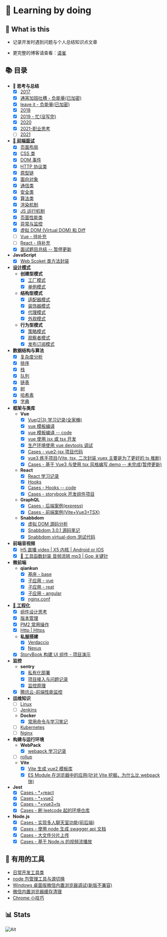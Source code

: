 # 👀 Learning by doing

## 🤔 What is this

- 记录开发时遇到问题与个人总结知识点文章

- 更完整的博客请查看：[语雀](https://www.yuque.com/wuchendi/fe)

## 📚 目录

- **📝 思考与总结**
  - [x] [2017](https://www.yuque.com/wuchendi/fe/hlmugn)
  - [x] [通宵加班吐槽 - 负能量(已加密)](https://www.yuque.com/wuchendi/fe/wp3ue7)
  - [x] [leave it - 负能量(已加密)](https://www.yuque.com/wuchendi/fe/gf6eln)
  - [x] [2018](https://www.yuque.com/wuchendi/fe/tsk7tu)
  - [x] [2019 - 忙(没写完)](https://www.yuque.com/wuchendi/fe/2019)
  - [x] [2020](https://www.yuque.com/wuchendi/fe/2020)
  - [x] [2021-职业思考](https://www.yuque.com/wuchendi/fe/20210318)
  - [ ] [2021](https://www.yuque.com/wuchendi/fe/ndmoi4)
- **[🚌 前端面试](https://www.yuque.com/wuchendi/fe/gbm289)**
  - [x] [页面布局](https://www.yuque.com/wuchendi/fe/wkvdd5)
  - [x] [CSS 类](https://www.yuque.com/wuchendi/fe/gz38f8)
  - [x] [DOM 事件](https://www.yuque.com/wuchendi/fe/ak21nu)
  - [x] [HTTP 协议类](https://www.yuque.com/wuchendi/fe/iuzh4l)
  - [x] [原型链](https://www.yuque.com/wuchendi/fe/gab37o)
  - [x] [面向对象](https://www.yuque.com/wuchendi/fe/xb49u8)
  - [x] [通信类](https://www.yuque.com/wuchendi/fe/bhap7g)
  - [x] [安全类](https://www.yuque.com/wuchendi/fe/htr8zo)
  - [x] [算法类](https://www.yuque.com/wuchendi/fe/buz57c)
  - [x] [渲染机制](https://www.yuque.com/wuchendi/fe/wvi7fa)
  - [x] [JS 运行机制](https://www.yuque.com/wuchendi/fe/sd4f1v)
  - [x] [页面性能类](https://www.yuque.com/wuchendi/fe/dukgkf)
  - [x] [异常与监控](https://www.yuque.com/wuchendi/fe/io5x15)
  - [x] [虚拟 DOM (Virtual DOM) 和 Diff](https://www.yuque.com/wuchendi/fe/uvt07z)
  - [ ] [Vue - 待补充](https://www.yuque.com/wuchendi/fe/gvqnao)
  - [ ] [React - 待补充](https://www.yuque.com/wuchendi/fe/pm3a6g)
  - [x] [面试题目总结 -- 暂停更新](https://www.yuque.com/wuchendi/fe/naounc)
- **JavaScript**
  - [x] [Web Scoket 类方法封装](https://www.yuque.com/wuchendi/fe/wx3wzn)
- **[设计模式](https://www.yuque.com/wuchendi/fe/ch6d63)**
  - **创建型模式**
    - [x] [工厂模式](https://www.yuque.com/wuchendi/fe/fr2dce)
    - [x] [单例模式](https://www.yuque.com/wuchendi/fe/bz40t8)
  - **结构型模式**
    - [x] [适配器模式](https://www.yuque.com/wuchendi/fe/gegbcc)
    - [x] [装饰器模式](https://www.yuque.com/wuchendi/fe/bdfak0)
    - [x] [代理模式](https://www.yuque.com/wuchendi/fe/aroq8r)
    - [x] [外观模式](https://www.yuque.com/wuchendi/fe/gghal1)
  - **行为型模式**
    - [x] [策略模式](https://www.yuque.com/wuchendi/fe/zof95x)
    - [x] [观察者模式](https://www.yuque.com/wuchendi/fe/nppb04)
    - [x] [发布订阅模式](https://www.yuque.com/wuchendi/fe/hyzk3n)
- **数据结构与算法**
  - [x] [复杂度分析](https://www.yuque.com/wuchendi/fe/qwgpwl)
  - [x] [排序](https://www.yuque.com/wuchendi/fe/gkyy34)
  - [x] [栈](https://www.yuque.com/wuchendi/fe/qloqrg)
  - [x] [队列](https://www.yuque.com/wuchendi/fe/gblegg)
  - [x] [链表](https://www.yuque.com/wuchendi/fe/vx4is2)
  - [x] [树](https://www.yuque.com/wuchendi/fe/bst46n)
  - [x] [哈希表](https://www.yuque.com/wuchendi/fe/rpzpl7)
  - [x] [字典](https://www.yuque.com/wuchendi/fe/pgq4mi)
- **框架与类库**
  - **Vue**
    - [x] [Vue(2\|3) 学习记录(全家桶)](https://www.yuque.com/wuchendi/fe/doboqg)
    - [x] [vue 模板编译](https://www.yuque.com/wuchendi/fe/xkd1mc)
    - [x] [vue 模板编译 -- code](./05-Vue/vue-template-compiler-render)
    - [x] [vue 使用 jsx 或 tsx 开发](https://www.yuque.com/wuchendi/fe/eynq4g)
    - [x] [生产环境使用 vue devtools 调试](https://www.yuque.com/wuchendi/fe/gi82zv)
    - [x] [Cases - vue2-jsx 项目代码](./05-Vue/vue2-jsx)
    - [x] [vue3 练手项目(Vite, tsx, 二次封装 vuex 主要是为了更好的 ts 推断)](./05-Vue/vite-vue-ts)
    - [x] [Cases - 基于 Vue3 与使用 tsx 风格编写 demo -- 未完成(暂停更新)](./05-Vue/vue3-json-schema-form)
  - **React**
    - [x] [React 学习记录](https://www.yuque.com/wuchendi/fe/re7tor)
    - [x] [Hooks](https://www.yuque.com/wuchendi/fe/ef5y1i)
    - [x] [Cases - Hooks -- code](./05-React/react-hooks-ts)
    - [x] [Cases - storybook 开发组件项目](https://github.com/WuChenDi/react-components)
  - **GraphQL**
    - [x] [Cases - 后端案例(express)](./11-GraphQL/code)
    - [x] [Cases - 前端案例(Vite+Vue3+TSX)](./11-GraphQL/vite-client)
  - **Snabbdom**
    - [x] [虚拟 DOM 源码分析](https://www.yuque.com/wuchendi/fe/uvt07z)
    - [x] [Snabbdom 3.0.1 源码笔记](./12-snabbdom/3.0.1)
    - [x] [Snabbdom virtual-dom 测试代码](./12-snabbdom/virtual-dom)
- **前端音视频**
  - [x] [H5 直播 video \| X5 内核 \| Android or IOS](https://www.yuque.com/wuchendi/fe/gflcap)
  - [x] [🔧 工具函数封装 音频流转 mp3 \| Gop 关键针](https://www.yuque.com/wuchendi/fe/km1u2o)
- **微前端**
  - **qiankun**
    - [x] [基座 - base](./10-微前端/qiankun/qiankun-base)
    - [x] [子应用 - vue](./10-微前端/qiankun/qiankun-vue)
    - [x] [子应用 - reat](./10-微前端/qiankun/qiankun-react)
    - [x] [子应用 - angular](./10-微前端/qiankun/qiankun-angular)
    - [x] [nginx.conf](./10-微前端/qiankun/nginx.conf)
- **[👷 工程化](https://www.yuque.com/wuchendi/fe/suxour)**
  - [x] [组件设计思考](https://www.yuque.com/wuchendi/fe/gecylg)
  - [x] [版本管理](https://www.yuque.com/wuchendi/fe/mr08cy)
  - [x] [PM2 常用操作](https://www.yuque.com/wuchendi/fe/czcqdv)
  - [x] [Http \| Https]()
  - **私服搭建**
    - [x] [Verdaccio](https://www.yuque.com/wuchendi/fe/eqyac8)
    - [x] [Nexus](https://www.yuque.com/wuchendi/fe/buq4az)
  - [x] [StoryBook 构建 UI 组件 - 项目演示](https://github.com/WuChenDi/react-components)
- **监控**
  - **sentry**
    - [x] [私有化部署](https://www.yuque.com/wuchendi/fe/noh92g)
    - [x] [项目接入与问题记录](https://www.yuque.com/wuchendi/fe/fdcdnq)
    - [x] [监控原理](https://www.yuque.com/wuchendi/fe/rndweh)
  - [x] [腾讯云-前端性能监控](https://www.yuque.com/wuchendi/fe/ampdk6)
- **运维知识**
  - [ ] [Linux]()
  - [ ] [Jenkins]()
  - **Docker**
    - [x] [常用命令与学习笔记](https://www.yuque.com/wuchendi/fe/qd8gsi)
  - [ ] [Kubernetes]()
  - [ ] [Nginx]()
- **构建与运行环境**
  - **WebPack**
    - [x] [webapck 学习记录](https://www.yuque.com/wuchendi/fe/guaow0)
  - [ ] [rollup]()
  - **Vite**
    - [x] [Vite 生成 vue2 模板库](https://github.com/WuChenDi/vite-vue2-template)
    - [x] [ES Module 在浏览器中的应用(针对 Vite 挖掘，为什么比 webpack 快)](./05-Vue/es-module-demo/test1.html)
- **Jest**
  - [x] [Cases - \*+react](./14-jest/jest-react)
  - [x] [Cases - \*+vue2](./14-jest/jest-vue)
  - [x] [Cases - \*+vue3+ts](./14-jest/jest-vue-ts)
  - [x] [Cases - 刷 leetcode 起的环境仓库](./14-jest/lesson1/package.json)
- **Node.js**
  - [x] [Cases - 实现多人聊天室功能(前后端)](https://github.com/WuChenDi/node-case/blob/main/chat-room)
  - [x] [Cases - 使用 node 生成 swagger api 文档](https://github.com/WuChenDi/node-case/blob/main/express-swagger)
  - [x] [Cases - 大文件分片上传](https://github.com/WuChenDi/node-case/blob/main/fileupload)
  - [x] [Cases - 基于 Node.js 的视频流播放](https://github.com/WuChenDi/node-case/blob/main/video-stream)

## 💼 有用的工具

- [日常开发工具类](https://www.yuque.com/wuchendi/fe/qye7xc)
- [node 包管理工具与源切换](https://www.yuque.com/wuchendi/fe/xrqgad)
- [Windows 桌面版微信内置浏览器调试(新版不兼容)](https://www.yuque.com/wuchendi/fe/winwechat)
- [微信内置浏览器缓存清理](https://www.yuque.com/wuchendi/fe/abrnuy)
- [Chrome 小技巧](https://www.yuque.com/wuchendi/fe/faypc7)

## 📊 Stats

![Alt](https://repobeats.axiom.co/api/embed/a91ef613a9adf2dcec4eaa82b1913a493acdf509.svg "Repobeats analytics image")

<!-- ### 我觉得写总结是一种思路整理、自我纠正和目标重新聚焦的过程 🦝 🦝 🦝

- [前端生涯的第一年-2017 (学校 -> 实习 -> 毕业，前端——我一直在路上)](https://github.com/WuChenDi/Front-End/blob/master/00-WorkSummary/2017.md)

- [前端生涯的第二年-2018 (迟来的 2018，招手的 2019)](https://github.com/WuChenDi/Front-End/blob/master/00-WorkSummary/2018.md)

- [2018 寒冬离职](https://github.com/WuChenDi/Front-End/blob/master/00-WorkSummary/2018.12.7%E7%A6%BB%E8%81%8C.md)

- [切图仔在 2019 的经历 - updating](https://github.com/WuChenDi/Front-End/blob/master/00-WorkSummary/%E5%88%87%E5%9B%BE%E4%BB%94%E5%9C%A82019%E7%9A%84%E7%BB%8F%E5%8E%86.md) -->

<!--
<img src="./screenshots/forkStar.png"/> -->

[1]: https://github.com/WuChenDi
[2]: https://WuChenDi.github.io
